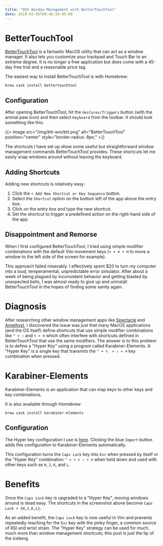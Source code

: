 ```yaml
---
title: "OSX Window Management with BetterTouchTool"
date: 2019-03-05T08:46:59-05:00
---
```


# BetterTouchTool
[BetterTouchTool](https://folivora.ai/) is a fantastic MacOS utility that can act as a window manager. It also lets you customize your trackpad and Touch Bar to an extreme degree. It is no longer a free application but does come with a 45-day free trial and a reasonable price tag.

The easiest way to install BetterTouchTool is with Homebrew:

```console
brew cask install bettertouchtool
```

## Configuration
After opening BetterTouchTool, hit the `Gestures/Triggers` button (with the animal paw icon) and then select `Keyboard` from the toolbar. It should look something like this:

{{< image src="/img/btt-wm/btt.png" alt="BetterTouchTool" position="center" style="border-radius: 8px;" >}}

The shortcuts I have set up show some useful but straightforward window management commands BetterTouchTool provides. These shortcuts let me easily snap windows around without leaving the keyboard.

## Adding Shortcuts
Adding new shortcuts is relatively easy:

1. Click the `+ Add New Shortcut or Key Sequence` button.
1. Select the `Shortcut` option on the bottom left of the app above the entry box.
1. Click on the entry box and type the new shortcut.
1. Set the shortcut to trigger a predefined action on the right-hand side of the app.

## Disappointment and Remorse
When I first configured BetterTouchTool, I tried using simple modifier combinations with the default Vim movement keys (`⌥ + ⌘ + H` to move a window to the left side of the screen for example). 

This approach failed miserably. I effectively spent $20 to turn my computer into a loud, temperamental, unpredictable error simulator. After about a week of being plagued by inconsistent behavior and getting blasted by unexpected bells, I was almost ready to give up and uninstall BetterTouchTool in the hopes of finding some sanity again.

# Diagnosis
After researching other window management apps like [Spectacle](https://www.spectacleapp.com/) and [Amethyst](https://ianyh.com/amethyst/), I discovered the issue was just that many MacOS applications (and the OS itself) define shortcuts that use simple modifier combinations like `^ + ⇧` and `⌥ + ⌘` which often interfere with shortcuts defined in BetterTouchTool that use the same modifiers. The answer is to this problem is to define a "Hyper Key" using a program called Karabiner-Elements. A "Hyper Key" is a single key that transmits the  `^ + ⌥  + ⇧ + ⌘` key combination when pressed.

# Karabiner-Elements
Karabiner-Elements is an application that can map keys to other keys and key combinations. 

It is also available through Homebrew:

```console
brew cask install karabiner-elements
```

## Configuration
The Hyper key configuration I use is [here](https://pqrs.org/osx/karabiner/complex_modifications/#caps_lock). Clicking the blue `Import` button adds this configuration to Karabiner-Elements automatically.

This configuration turns the `Caps Lock` key into `Esc` when pressed by itself or the "Hyper Key" combination `^ + ⌥ + ⇧ + ⌘` when held down and used with other keys such as `H`, `J`, `K`, and `L`. 

# Benefits
Once the `Caps Lock` key is upgraded to a "Hyper Key", moving windows around is dead easy. The shortcuts in the screenshot above become `Caps Lock + {H,J,K,L}`.

As an added benefit, the `Caps Lock` key is now useful in Vim and prevents repeatedly reaching for the `Esc` key with the pinky finger, a common source of RSI and wrist strain. The "Hyper Key" strategy can be used for much, much more than window management shortcuts; this post is just the tip of the iceberg.
